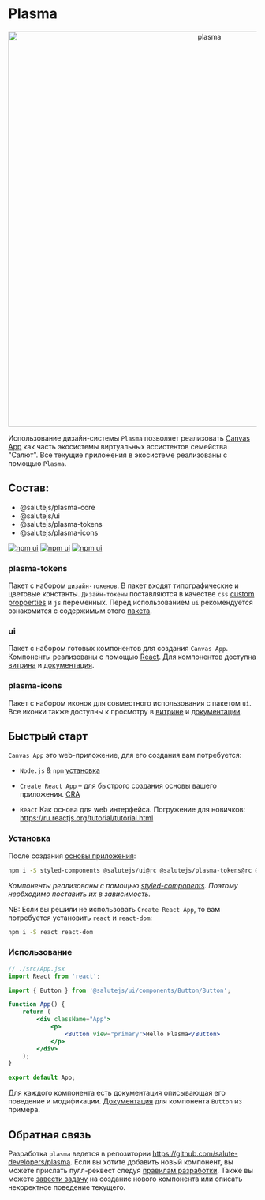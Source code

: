 # Plasma

<p align="center">
  <img width="800" src="https://user-images.githubusercontent.com/1813468/98610527-d37ba500-2300-11eb-87c3-80cc1c08ecb4.png" alt="plasma" />
</p>

Использование дизайн-системы `Plasma` позволяет реализовать [Canvas App](https://bit.ly/3Mx0UQq) как часть экосистемы виртуальных ассистентов семейства "Салют". Все текущие приложения в экосистеме реализованы с помощью `Plasma`.

## Состав:

-   @salutejs/plasma-core
-   @salutejs/ui
-   @salutejs/plasma-tokens
-   @salutejs/plasma-icons

[![npm ui](https://img.shields.io/npm/v/@salutejs/ui/rc?label=%40salutejs%2Fui%40rc&style=for-the-badge)](https://www.npmjs.com/package/@salutejs/ui)
[![npm ui](https://img.shields.io/npm/v/@salutejs/plasma-tokens/rc?label=%40salutejs%2Fplasma-tokens%40rc&style=for-the-badge)](https://www.npmjs.com/package/@salutejs/plasma-tokens)
[![npm ui](https://img.shields.io/npm/v/@salutejs/plasma-icons/rc?label=%40salutejs%2Fplasma-icons%40rc&style=for-the-badge)](https://www.npmjs.com/package/@salutejs/plasma-icons)

### plasma-tokens

Пакет с набором `дизайн-токенов`. В пакет входят типографические и цветовые константы. `Дизайн-токены` поставляются в качестве `css` [custom propperties](https://developer.mozilla.org/en-US/docs/Web/CSS/--*) и `js` переменных. Перед использованием `ui` рекомендуется ознакомится с содержимым этого [пакета](./packages/plasma-tokens/README.md).

### ui

Пакет с набором готовых компонентов для создания `Canvas App`. Компоненты реализованы с помощью [React](https://reactjs.org/). Для компонентов доступна [витрина](https://rc--5f96ec813d800900227e3b93.chromatic.com) и [документация](https://bit.ly/36MIrA0).

### plasma-icons

Пакет с набором иконок для совместного использования с пакетом `ui`. Все иконки также доступны к просмотру в [витрине](https://rc--5f96ec813d800900227e3b93.chromatic.com) и [документации](https://bit.ly/36MIrA0current/?path=/docs/content-icon--xs-size).

## Быстрый старт

`Canvas App` это web-приложение, для его создания вам потребуется:

-   `Node.js` & `npm` [установка](https://nodejs.org/ru/)

-   `Create React App` – для быстрого создания основы вашего приложения. [CRA](https://create-react-app.dev/docs/getting-started#quick-start)

-   `React` Как основа для web интерфейса. Погружение для новичков: https://ru.reactjs.org/tutorial/tutorial.html

### Установка

После создания [основы приложения](https://create-react-app.dev/docs/getting-started#quick-start):

```sh
npm i -S styled-components @salutejs/ui@rc @salutejs/plasma-tokens@rc @salutejs/plasma-icons@rc
```

_Компоненты реализованы с помощью [styled-components](http://styled-components.com/). Поэтому необходимо поставить их в зависимость._

NB: Если вы решили не использовать `Create React App`, то вам потребуется установить `react` и `react-dom`:

```sh
npm i -S react react-dom
```

### Использование

```jsx
// ./src/App.jsx
import React from 'react';

import { Button } from '@salutejs/ui/components/Button/Button';

function App() {
    return (
        <div className="App">
            <p>
                <Button view="primary">Hello Plasma</Button>
            </p>
        </div>
    );
}

export default App;
```

Для каждого компонента есть документация описывающая его поведение и модификации.
[Документация](https://bit.ly/36MIrA0current/?path=/docs/controls-button--default) для компонента `Button` из примера.

## Обратная связь

Разработка `plasma` ведется в репозитории https://github.com/salute-developers/plasma.
Если вы хотите добавить новый компонент, вы можете прислать пулл-реквест следуя [правилам разработки](./CONTRIBUTING.md). Также вы можете [завести задачу](https://github.com/salute-developers/plasma/issues/new) на создание нового компонента или описать некоректное поведение текущего.
